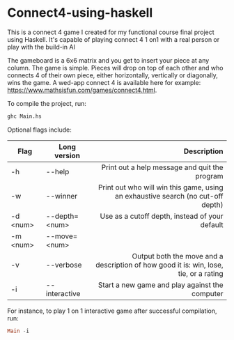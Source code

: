 # Connect4-using-haskell
This is a connect 4 game I created for my functional course final project using Haskell. It's capable of playing connect 4 1 on1 with a real person or play with the build-in AI

The gameboard is a 6x6 matrix and you get to insert your piece at any column. The game is simple. Pieces will drop on top of each other and who connects 4 of their own piece, either horizontally, vertically or diagonally, wins the game. A wed-app connect 4 is available here for example: https://www.mathsisfun.com/games/connect4.html. 

To compile the project, run:
```haskell
ghc Main.hs
```

Optional flags include: 

Flag        | Long version     | Description   
----------- | ---------------- | --------------------------------------------------------------------------------------:
  -h        | --help           | Print out a help message and quit the program
  -w        | --winner         | Print out who will win this game, using an exhaustive search (no cut-off depth)
  -d \<num\>| --depth=\<num\>  | Use <num> as a cutoff depth, instead of your default
  -m \<num\>| --move=\<num\>|  | Make <move> and print out the resulting board, in the input format, to stdout
  -v        | --verbose        | Output both the move and a description of how good it is: win, lose, tie, or a rating
  -i        | --interactive    | Start a new game and play against the computer
  

For instance, to play 1 on 1 interactive game after successful compilation, run: 

```haskell
Main -i
```
